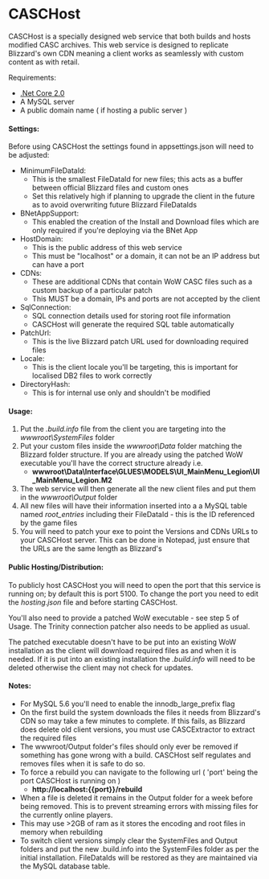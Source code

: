 
# CASCHost

CASCHost is a specially designed web service that both builds and hosts modified CASC archives. This web service is designed to replicate Blizzard's own CDN meaning a client works as seamlessly with custom content as with retail.

Requirements:

*  [.Net Core 2.0](https://www.microsoft.com/net/download/core)
* A MySQL server
* A public domain name ( if hosting a public server )

#### Settings: ####
Before using CASCHost the settings found in appsettings.json will need to be adjusted:

* MinimumFileDataId:
	* This is the smallest FileDataId for new files; this acts as a buffer between official Blizzard files and custom ones
	* Set this relatively high if planning to upgrade the client in the future as to avoid overwriting future Blizzard FileDataIds
* BNetAppSupport:
	* This enabled the creation of the Install and Download files which are only required if you're deploying via the BNet App
* HostDomain: 
	* This is the public address of this web service
	* This must be "localhost" or a domain, it can not be an IP address but can have a port
* CDNs:
	* These are additional CDNs that contain WoW CASC files such as a custom backup of a particular patch
	* This MUST be a domain, IPs and ports are not accepted by the client
* SqlConnection:
	* SQL connection details used for storing root file information
	* CASCHost will generate the required SQL table automatically
* PatchUrl:
	* This is the live Blizzard patch URL used for downloading required files
* Locale:
	* This is the client locale you'll be targeting, this is important for localised DB2 files to work correctly
* DirectoryHash:
	* This is for internal use only and shouldn't be modified

#### Usage: ####
1. Put the *.build.info* file from the client you are targeting into the *wwwroot\SystemFiles* folder
2. Put your custom files inside the *wwwroot\Data* folder matching the Blizzard folder structure. If you are already using the patched WoW executable you'll have the correct structure already i.e.
    * **wwwroot\Data\Interface\GLUES\MODELS\UI_MainMenu_Legion\UI_MainMenu_Legion.M2**
3. The web service will then generate all the new client files and put them in the *wwwroot\Output* folder
4. All new files will have their information inserted into a a MySQL table named *root_entries* including their FileDataId - this is the ID referenced by the game files
5. You will need to patch your exe to point the Versions and CDNs URLs to your CASCHost server. This can be done in Notepad, just ensure that the URLs are the same length as Blizzard's


#### Public Hosting/Distribution: ####
To publicly host CASCHost you will need to open the port that this service is running on; by default this is port 5100. To change the port you need to edit the *hosting.json* file and before starting CASCHost.

You'll also need to provide a patched WoW executable - see step 5 of Usage. The Trinity connection patcher also needs to be applied as usual.

The patched executable doesn't have to be put into an existing WoW installation as the client will download required files as and when it is needed. If it is put into an existing installation the *.build.info* will need to be deleted otherwise the client may not check for updates.

#### Notes: ####
* For MySQL 5.6 you'll need to enable the innodb_large_prefix flag
* On the first build the system downloads the files it needs from Blizzard's CDN so may take a few minutes to complete. If this fails, as Blizzard does delete old client versions, you must use CASCExtractor to extract the required files
* The wwwroot/Output folder's files should only ever be removed if something has gone wrong with a build. CASCHost self regulates and removes files when it is safe to do so.
* To force a rebuild you can navigate to the following url ( 'port' being the port CASCHost is running on )
	* **http://localhost:{{port}}/rebuild**
* When a file is deleted it remains in the Output folder for a week before being removed. This is to prevent streaming errors with missing files for the currently online players.
* This may use >2GB of ram as it stores the encoding and root files in memory when rebuilding
* To switch client versions simply clear the SystemFiles and Output folders and put the new .build.info into the SystemFiles folder as per the initial installation. FileDataIds will be restored as they are maintained via the MySQL database table.

